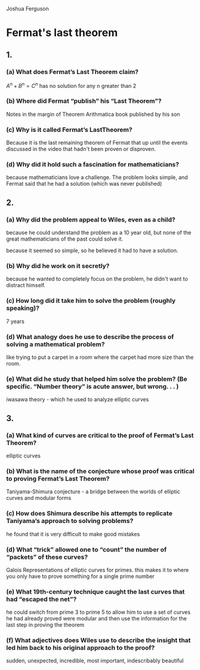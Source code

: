 Joshua Ferguson
# Fermat's last theorem

## 1.

### (a) What does Fermat’s Last Theorem claim?

$A^n+B^n=C^n$ has no solution for any n greater than 2

### (b) Where did Fermat “publish” his “Last Theorem”?

Notes in the margin of Theorem Arithmatica
book published by his son

### (c) Why is it called Fermat’s LastTheorem?

Because it is the last remaining theorem of Fermat that up until the events discussed in the video that hadn't been proven or disproven.

### (d) Why did it hold such a fascination for mathematicians?

because mathematicians love a challenge. The problem looks simple, and Fermat said that he had a solution (which was never published)

## 2.  

### (a) Why did the problem appeal to Wiles, even as a child?

because he could understand the problem as a 10 year old, but none of the great mathematicians of the past could solve it.

because it seemed so simple, so he believed it had to have a solution.

### (b) Why did he work on it secretly?

because he wanted to completely focus on the problem, he didn't want to distract himself.

### (c) How long did it take him to solve the problem (roughly speaking)?

7 years

### (d) What analogy does he use to describe the process of solving a mathematical problem?
like trying to put a carpet in a room where the carpet had more size than the room.

### (e) What did he study that helped him solve the problem? (Be specific. “Number theory” is acute answer, but wrong. . . )
iwasawa theory - which he used to analyze elliptic curves
## 3.  

### (a) What kind of curves are critical to the proof of Fermat’s Last Theorem?

elliptic curves

### (b) What is the name of the conjecture whose proof was critical to proving Fermat’s Last Theorem?

Taniyama-Shimura conjecture - a bridge between the worlds of elliptic curves and modular forms

### (c) How does Shimura describe his attempts to replicate Taniyama’s approach to solving problems?
he found that it is very difficult to make good mistakes

### (d) What “trick” allowed one to “count” the number of “packets” of these curves?
 Galois Representations of elliptic curves for primes. this makes it to where you only have to prove something for a single prime number

### (e) What 19th-century technique caught the last curves that had “escaped the net”?
he could switch from prime 3 to prime 5 to allow him to use a set of curves he had already proved were modular and then use the information for the last step in proving the theorem

### (f) What adjectives does Wiles use to describe the insight that led him back to his original approach to the proof?
sudden, unexpected, incredible, most important, indescribably beautiful
